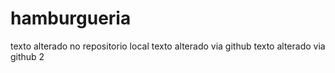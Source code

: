 # hamburgueria
texto alterado no repositorio local
texto alterado via github
texto alterado via github 2
